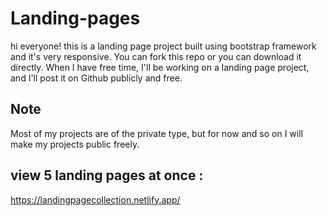 # Landing-pages
hi everyone! this is a landing page project built using bootstrap framework and it's very responsive. You can fork this repo or you can download it directly. When I have free time, I'll be working on a landing page project, and I'll post it on Github publicly and free.

## Note
Most of my projects are of the private type, but for now and so on I will make my projects public freely.

## view 5 landing pages at once : 
https://landingpagecollection.netlify.app/
